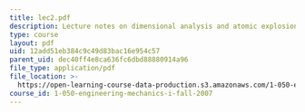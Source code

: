 ```yaml
---
title: lec2.pdf
description: Lecture notes on dimensional analysis and atomic explosions.
type: course
layout: pdf
uid: 12add51eb384c9c49d83bac16e954c57
parent_uid: dec40ff4e8ca636fc6dbd88880914a96
file_type: application/pdf
file_location: >-
  https://open-learning-course-data-production.s3.amazonaws.com/1-050-engineering-mechanics-i-fall-2007/12add51eb384c9c49d83bac16e954c57_lec2.pdf
course_id: 1-050-engineering-mechanics-i-fall-2007
---
```

